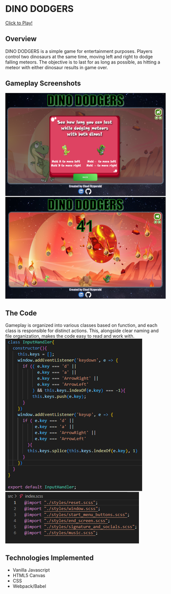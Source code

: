 # DINO DODGERS

[Click to Play!](https://chadfitz.github.io/DINO-DODGERS/)

## Overview

DINO DODGERS is a simple game for entertainment purposes. Players control two dinosaurs at the same time, moving left and right to dodge falling meteors. The objective is to last for as long as possible, as hitting a meteor with either dinosaur results in game over.  

## Gameplay Screenshots

![](./src/readme_screenshots/instructions.PNG)  
![](./src/readme_screenshots/gameplay.PNG)  

## The Code

Gameplay is organized into various classes based on function, and each class is responsible for distinct actions. This, alongside clear naming and file organization, makes the code easy to read and work with.
![](./src/readme_screenshots/input_handler.PNG)  
![](./src/readme_screenshots/index_scss.PNG)  

## Technologies Implemented
- Vanilla Javascript
- HTML5 Canvas
- CSS
- Webpack/Babel